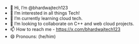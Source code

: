 - 👋 Hi, I’m @bhardwajtech123
- 👀 I’m interested in all things Tech!
- 🌱 I’m currently learning cloud tech.
- 💞️ I’m looking to collaborate on C++ and web cloud projects.
- 📫 How to reach me - https://x.com/bhardwajtech123
- 😄 Pronouns: (he/him)

<!---
bhardwajtech123/bhardwajtech123 is a ✨ special ✨ repository because its `README.md` (this file) appears on your GitHub profile.
You can click the Preview link to take a look at your changes.
--->
